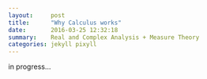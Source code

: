 ```yaml
---
layout:     post
title:      "Why Calculus works"
date:       2016-03-25 12:32:18
summary:    Real and Complex Analysis + Measure Theory
categories: jekyll pixyll
---
```


in progress...
<!--redirect
<meta http-equiv="refresh" content="0; URL='{{site.url}}musings/custom_posts/why_calculus_works.html'" />
-->

